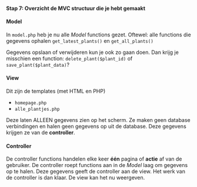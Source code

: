 #### Stap 7: Overzicht de MVC structuur die je hebt gemaakt


#### Model
In `model.php` heb je nu alle *Model* functions gezet.
Oftewel: alle functions die gegevens ophalen 
`get_latest_plants()` en `get_all_plants()`

Gegevens opslaan of verwijderen kun je ook zo gaan doen. Dan krijg je misschien een function:
`delete_plant($plant_id)` of `save_plant($plant_data)`?

#### View
Dit zijn de templates (met HTML en PHP)
- `homepage.php`
- `alle_plantjes.php`

Deze laten ALLEEN gegevens zien op het scherm. Ze maken geen database verbindingen en halen geen gegevens op uit de database. Deze gegevens krijgen ze van de **controller**.   

#### Controller
De controller functions handelen elke keer **één** pagina of **actie** af van de gebruiker.
De controller roept functions aan in de *Model* laag om gegevens op te halen.
Deze gegevens geeft de controller aan de view. Het werk van de controller is dan klaar.
De view kan het nu weergeven. 


